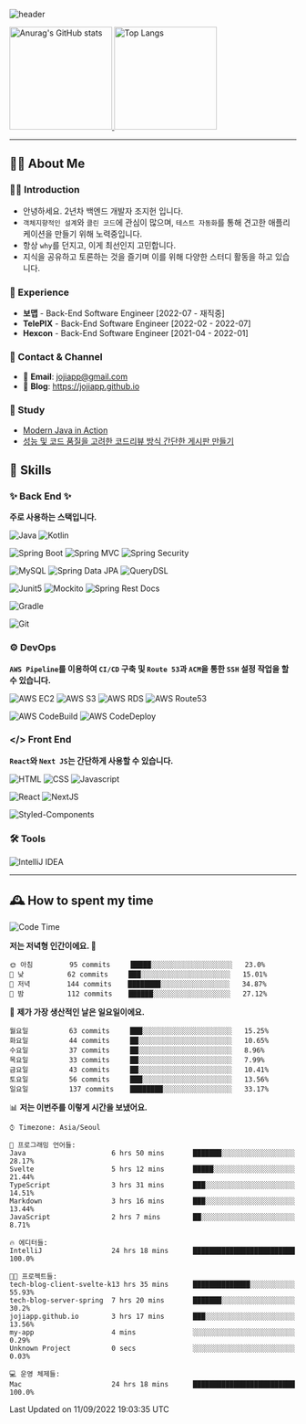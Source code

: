 ![header](https://capsule-render.vercel.app/api?type=transparent&fontColor=6b32af&height=200&text=Back-End%20Developer&fontSize=60)

<!-- 
[![Anurag's GitHub stats](https://github-readme-stats.vercel.app/api?username=jojiapp&show_icons=true&theme=midnight-purple&locale=kr)](https://github.com/jojiapp/TIL)
 -->
 
<a href="https://github.com/jojiapp/TIL">
  <img height="180px" src="https://github-readme-stats.vercel.app/api?username=jojiapp&show_icons=true&theme=midnight-purple&locale=kr" alt="Anurag's GitHub stats"/>
</a>

<a href="https://github.com/jojiapp/TIL">
  <img height="180px" src="https://github-readme-stats.vercel.app/api/top-langs/?username=jojiapp&theme=midnight-purple&layout=compact&locale=kr" alt="Top Langs"/>
</a>

<!-- 
<a href="https://solved.ac/jojiapp97">
  <img height="180px" src="http://mazassumnida.wtf/api/v2/generate_badge?boj=jojiapp97" alt="Solved.ac프로필"/>
</a>
 -->
---

## 💁‍♂️ About Me

### 🙇‍♂️ Introduction

- 안녕하세요. 2년차 백엔드 개발자 조지헌 입니다.
- `객체지향적인 설계`와 `클린 코드`에 관심이 많으며, `테스트 자동화`를 통해 견고한 애플리케이션을 만들기 위해 노력중입니다.
- 항상 `why`를 던지고, 이게 최선인지 고민합니다.
- 지식을 공유하고 토론하는 것을 즐기며 이를 위해 다양한 스터디 활동을 하고 있습니다.

### 💼 Experience

- **보맵** - Back-End Software Engineer [2022-07 - 재직중]
- **TelePIX** - Back-End Software Engineer [2022-02 - 2022-07]
- **Hexcon** - Back-End Software Engineer [2021-04 - 2022-01]

### 🤝 Contact & Channel

- 📧 **Email**: jojiapp@gmail.com
- 📜 **Blog**: https://jojiapp.github.io

### 📖 Study

- [Modern Java in Action](https://github.com/Tianea2160/ModernJavaInActionStudy)
- [성능 및 코드 품질을 고려한 코드리뷰 방식 간단한 게시판 만들기](https://github.com/spring-React-blog/blog-server-jh)

## 🔨 Skills

### ✨ Back End ✨

**주로 사용하는 스택입니다.**

![Java](https://img.shields.io/badge/-Java-007396?logo=java&logoColor=white)
![Kotlin](https://img.shields.io/badge/-Kotlin-7F52FF?logo=kotlin&logoColor=white)

![Spring Boot](https://img.shields.io/badge/-Spring%20Boot-6DB33F?logo=spring%20boot&logoColor=white)
![Spring MVC](https://img.shields.io/badge/-Spring%20MVC-6DB33F)
![Spring Security](https://img.shields.io/badge/-Spring%20Security-6DB33F?logo=spring%20security&logoColor=white)

![MySQL](https://img.shields.io/badge/-MySQL-4479A1?logo=mysql&logoColor=white)
![Spring Data JPA](https://img.shields.io/badge/-Spring%20Data%20JPA-6DB33F?)
![QueryDSL](https://img.shields.io/badge/-QueryDSL-3E4348)

![Junit5](https://img.shields.io/badge/-Junit5-25A162?logo=junit5&logoColor=white)
![Mockito](https://img.shields.io/badge/-Mockito-25A162?)
![Spring Rest Docs](https://img.shields.io/badge/-Spring%20Rest%20Docs-6DB33F)

![Gradle](https://img.shields.io/badge/-Gradle-02303A?logo=gradle&logoColor=white)

![Git](https://img.shields.io/badge/-Git-F05032?logo=git&logoColor=white)

### ⚙️ DevOps

**`AWS Pipeline`를 이용하여 `CI/CD` 구축 및 `Route 53`과 `ACM`을 통한 `SSH` 설정 작업을 할 수 있습니다.**

![AWS EC2](https://img.shields.io/badge/-AWS%20EC2-FF9900)
![AWS S3](https://img.shields.io/badge/-AWS%20S3-569A31?logo=Amazon%20S3&logoColor=white)
![AWS RDS](https://img.shields.io/badge/-AWS%20RDS-4053D6)
![AWS Route53](https://img.shields.io/badge/-AWS%20Route53-FF9900)

![AWS CodeBuild](https://img.shields.io/badge/-AWS%20CodeBuild-6DB33F)
![AWS CodeDeploy](https://img.shields.io/badge/-AWS%20CodeDeploy-6DB33F?&)

### </> Front End

**`React`와 `Next JS`는 간단하게 사용할 수 있습니다.**

![HTML](https://img.shields.io/badge/-HTML-E34F26?logo=html5&logoColor=white)
![CSS](https://img.shields.io/badge/-CSS-1572B6?logo=css3&logoColor=white)
![Javascript](https://img.shields.io/badge/-Javascript-F7DF1E?logo=javascript&logoColor=white)

![React](https://img.shields.io/badge/-React-61DAFB?logo=react&logoColor=white)
![NextJS](https://img.shields.io/badge/-NextJS-000000?logo=next.js&logoColor=white)

![Styled-Components](https://img.shields.io/badge/Styled%20Components-DB7093?logo=styledComponents&logoColor=white)

### 🛠 Tools

![IntelliJ IDEA](https://img.shields.io/badge/-IntelliJ%20IDEA-FF0000?logo=intellij%20idea&logoColor=white)

---

## 🕰 How to spent my time
<!--START_SECTION:waka-->
![Code Time](http://img.shields.io/badge/Code%20Time-439%20hrs%2036%20mins-blue)

**저는 저녁형 인간이에요. 🦉** 

```text
🌞 아침         95 commits     █████░░░░░░░░░░░░░░░░░░░░   23.0% 
🌆 낮　         62 commits     ███░░░░░░░░░░░░░░░░░░░░░░   15.01% 
🌃 저녁         144 commits    ████████░░░░░░░░░░░░░░░░░   34.87% 
🌙 밤　         112 commits    ██████░░░░░░░░░░░░░░░░░░░   27.12%

```
📅 **제가 가장 생산적인 날은 일요일이에요.** 

```text
월요일          63 commits     ███░░░░░░░░░░░░░░░░░░░░░░   15.25% 
화요일          44 commits     ██░░░░░░░░░░░░░░░░░░░░░░░   10.65% 
수요일          37 commits     ██░░░░░░░░░░░░░░░░░░░░░░░   8.96% 
목요일          33 commits     ██░░░░░░░░░░░░░░░░░░░░░░░   7.99% 
금요일          43 commits     ██░░░░░░░░░░░░░░░░░░░░░░░   10.41% 
토요일          56 commits     ███░░░░░░░░░░░░░░░░░░░░░░   13.56% 
일요일          137 commits    ████████░░░░░░░░░░░░░░░░░   33.17%

```


📊 **저는 이번주를 이렇게 시간을 보냈어요.** 

```text
⌚︎ Timezone: Asia/Seoul

💬 프로그래밍 언어들: 
Java                     6 hrs 50 mins       ███████░░░░░░░░░░░░░░░░░░   28.17% 
Svelte                   5 hrs 12 mins       █████░░░░░░░░░░░░░░░░░░░░   21.44% 
TypeScript               3 hrs 31 mins       ███░░░░░░░░░░░░░░░░░░░░░░   14.51% 
Markdown                 3 hrs 16 mins       ███░░░░░░░░░░░░░░░░░░░░░░   13.44% 
JavaScript               2 hrs 7 mins        ██░░░░░░░░░░░░░░░░░░░░░░░   8.71%

🔥 에디터들: 
IntelliJ                 24 hrs 18 mins      █████████████████████████   100.0%

🐱‍💻 프로젝트들: 
tech-blog-client-svelte-k13 hrs 35 mins      ██████████████░░░░░░░░░░░   55.93% 
tech-blog-server-spring  7 hrs 20 mins       ███████░░░░░░░░░░░░░░░░░░   30.2% 
jojiapp.github.io        3 hrs 17 mins       ███░░░░░░░░░░░░░░░░░░░░░░   13.56% 
my-app                   4 mins              ░░░░░░░░░░░░░░░░░░░░░░░░░   0.29% 
Unknown Project          0 secs              ░░░░░░░░░░░░░░░░░░░░░░░░░   0.03%

💻 운영 체제들: 
Mac                      24 hrs 18 mins      █████████████████████████   100.0%

```


 Last Updated on 11/09/2022 19:03:35 UTC
<!--END_SECTION:waka-->
